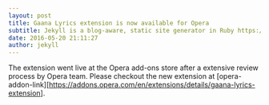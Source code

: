 ```yaml
---
layout: post
title: Gaana Lyrics extension is now available for Opera
subtitle: Jekyll is a blog-aware, static site generator in Ruby https://jekyllrb.com
date: 2016-05-20 21:11:27
author: jekyll
---
```


The extension went live at the Opera add-ons store after a extensive review process by Opera team. Please checkout the new extension at [opera-addon-link][https://addons.opera.com/en/extensions/details/gaana-lyrics-extension].

[opera-addon-link]:https://addons.opera.com/en/extensions/details/gaana-lyrics-extension
